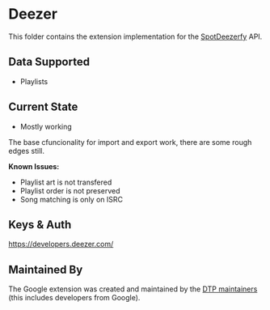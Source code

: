 # Deezer
This folder contains the extension implementation for the
[SpotDeezerfy](https://www.deezer.com/) API.


## Data Supported

 - Playlists

## Current State

 - Mostly working
 
 The base cfuncionality for import and export work, there are some rough edges still.
 
 **Known Issues:**
 
 - Playlist art is not transfered
 - Playlist order is not preserved
 - Song matching is only on ISRC

## Keys & Auth

https://developers.deezer.com/

## Maintained By

The Google extension was created and maintained by the
[DTP maintainers](mailto:portability-maintainers@googlegroups.com)
(this includes developers from Google).
